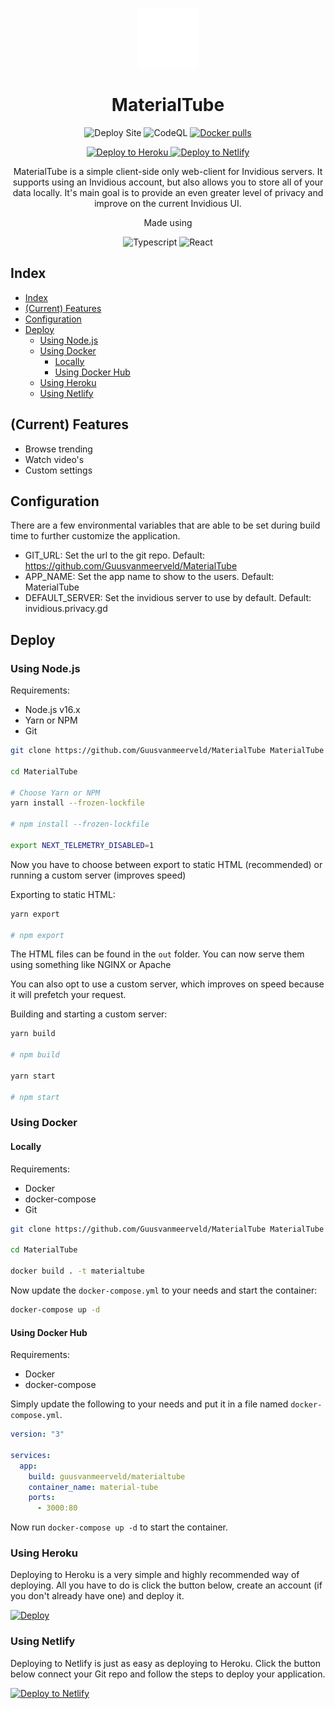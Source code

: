 <p align="center">
  <img src="https://raw.githubusercontent.com/Guusvanmeerveld/MaterialTube/master/src/svg/logo.svg" height="96"/>
</p>

<h1 align="center">MaterialTube</h1>

<p align="center">
  <img src="https://github.com/Guusvanmeerveld/MaterialTube/actions/workflows/deploy.yml/badge.svg" alt="Deploy Site" />
  <img src="https://github.com/Guusvanmeerveld/MaterialTube/actions/workflows/codeql-analysis.yml/badge.svg" alt="CodeQL" />
  <a href="https://hub.docker.com/r/guusvanmeerveld/materialtube">
    <img src="https://shields.io/docker/pulls/guusvanmeerveld/materialtube" alt="Docker pulls" />
  </a>
</p>

<p align="center">
  <a href="https://heroku.com/deploy?template=https://github.com/Guusvanmeerveld/MaterialTube">
    <img src="https://www.herokucdn.com/deploy/button.svg" alt="Deploy to Heroku">
  </a>
  <a href="https://app.netlify.com/start/deploy?repository=https://github.com/Guusvanmeerveld/MaterialTube">
    <img src="https://www.netlify.com/img/deploy/button.svg" alt="Deploy to Netlify">
  </a>
</p>

<p align="center">
  MaterialTube is a simple client-side only web-client for Invidious servers. It supports using an Invidious account, but also allows you to store all of your data locally. It's main goal is to provide an even greater level of privacy and improve on the current Invidious UI.
</p>

<p align="center">Made using</p>

<p align="center">
  <img src="https://img.shields.io/badge/TypeScript-007ACC?style=for-the-badge&logo=typescript&logoColor=white" alt="Typescript" />
  <img src="https://img.shields.io/badge/React-20232A?style=for-the-badge&logo=react&logoColor=61DAFB" alt="React" />
</p>

## Index
- [Index](#index)
- [(Current) Features](#current-features)
- [Configuration](#configuration)
- [Deploy](#deploy)
  - [Using Node.js](#using-nodejs)
  - [Using Docker](#using-docker)
    - [Locally](#locally)
    - [Using Docker Hub](#using-docker-hub)
  - [Using Heroku](#using-heroku)
  - [Using Netlify](#using-netlify)

## (Current) Features
- Browse trending
- Watch video's
- Custom settings

## Configuration
There are a few environmental variables that are able to be set during build time to further customize the application.

- GIT_URL: Set the url to the git repo. Default: https://github.com/Guusvanmeerveld/MaterialTube
- APP_NAME: Set the app name to show to the users. Default: MaterialTube
- DEFAULT_SERVER: Set the invidious server to use by default. Default: invidious.privacy.gd

## Deploy

### Using Node.js

Requirements:
- Node.js v16.x
- Yarn or NPM
- Git

```sh
git clone https://github.com/Guusvanmeerveld/MaterialTube MaterialTube

cd MaterialTube

# Choose Yarn or NPM
yarn install --frozen-lockfile

# npm install --frozen-lockfile

export NEXT_TELEMETRY_DISABLED=1
```

Now you have to choose between export to static HTML (recommended) or running a custom server (improves speed)

Exporting to static HTML:
```sh
yarn export

# npm export
```
The HTML files can be found in the `out` folder. You can now serve them using something like NGINX or Apache

You can also opt to use a custom server, which improves on speed because it will prefetch your request.

Building and starting a custom server:
```sh
yarn build

# npm build

yarn start

# npm start
```

### Using Docker

#### Locally

Requirements:
- Docker
- docker-compose
- Git

```sh
git clone https://github.com/Guusvanmeerveld/MaterialTube MaterialTube

cd MaterialTube

docker build . -t materialtube
```

Now update the `docker-compose.yml` to your needs and start the container:

```sh
docker-compose up -d
```

#### Using Docker Hub

Requirements:
- Docker
- docker-compose

Simply update the following to your needs and put it in a file named `docker-compose.yml`.

```yml
version: "3"

services:
  app:
    build: guusvanmeerveld/materialtube
    container_name: material-tube
    ports:
      - 3000:80
```

Now run `docker-compose up -d` to start the container.

### Using Heroku

Deploying to Heroku is a very simple and highly recommended way of deploying. All you have to do is click the button below, create an account (if you don't already have one) and deploy it. 

[![Deploy](https://www.herokucdn.com/deploy/button.svg)](https://heroku.com/deploy?template=https://github.com/Guusvanmeerveld/MaterialTube)

### Using Netlify
Deploying to Netlify is just as easy as deploying to Heroku. Click the button below connect your Git repo and follow the steps to deploy your application.

[![Deploy to Netlify](https://www.netlify.com/img/deploy/button.svg)](https://app.netlify.com/start/deploy?repository=https://github.com/Guusvanmeerveld/MaterialTube)
